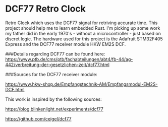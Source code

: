 # DCF77 Retro Clock
Retro Clock which uses the DCF77 signal for retriving accurate time. This project should help me to learn embedded Rust. I'm picking up some work my father
did in the early 1970's - without a microcontroller - just based on discret logic. The hardware used for this project is the Adafruit STM32F405 Express and the DCF77
receiver module HKW EM2S DCF.

###Details regarding DCF77 can be found here:
https://www.ptb.de/cms/ptb/fachabteilungen/abt4/fb-44/ag-442/verbreitung-der-gesetzlichen-zeit/dcf77.html

###Sources for the DCF77 receiver module:

https://www.hkw-shop.de/Empfangstechnik-AM/Empfangsmodul-EM2S-DCF.html

This work is inspired by the following sources:

https://blog.blinkenlight.net/experiments/dcf77

https://github.com/ceigel/dcf77
